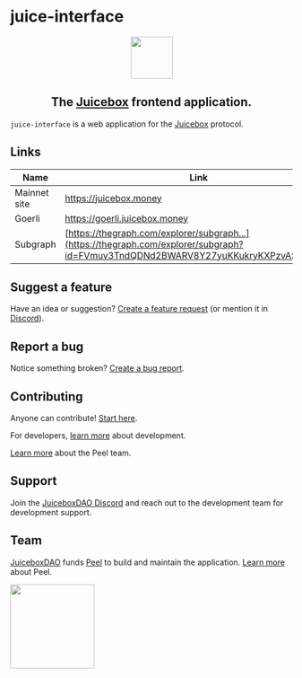 # juice-interface

<div align="center">
   <img width="75px" src="https://jbx.mypinata.cloud/ipfs/QmWXCt1zYAJBkNb7cLXTNRNisuWu9mRAmXTaW9CLFYkWVS"/>
   <h2>
      The <a href="https://juicebox.money">Juicebox</a> frontend application.
   </h2>
</div>

`juice-interface` is a web application for the [Juicebox](https://info.juicebox.money/) protocol.

## Links

| Name                      | Link                                                                                                                                |
| ------------------------- | ----------------------------------------------------------------------------------------------------------------------------------- |
| Mainnet site              | https://juicebox.money                                                                                                              |
| Goerli                    | https://goerli.juicebox.money                                                                                                       |
| Subgraph                  | [https://thegraph.com/explorer/subgraph...](https://thegraph.com/explorer/subgraph?id=FVmuv3TndQDNd2BWARV8Y27yuKKukryKXPzvAS5E7htC) |

## Suggest a feature

Have an idea or suggestion? [Create a feature request](https://github.com/jbx-protocol/juice-interface/issues/new?assignees=&labels=idea&template=feature_request.md&title=%5BIDEA%5D+) (or mention it in [Discord](https://discord.gg/6jXrJSyDFf)).

## Report a bug

Notice something broken? [Create a bug report](https://github.com/jbx-protocol/juice-interface/issues/new?assignees=&labels=bug&template=bug_report.md&title=%5BBUG%5D+).

## Contributing

Anyone can contribute! [Start here](CONTRIBUTING.md).

For developers, [learn more](doc/development.md) about development.

[Learn more](https://www.notion.so/juicebox/Frontend-26b80fcb50b34f3b9356fc7fc5286e05) about the Peel team.

## Support

Join the [JuiceboxDAO Discord](https://discord.gg/6jXrJSyDFf) and reach out to the development team for development support.

## Team

[JuiceboxDAO](https://juicebox.money/p/juicebox) funds [Peel](https://juicebox.money/p/peel) to build and maintain the application. [Learn more](https://www.notion.so/juicebox/Frontend-26b80fcb50b34f3b9356fc7fc5286e05) about Peel.

<a href="https://juicebox.money/p/juicebox">
   <img width="150px" src="https://tools.juicebox.money/public/juicebox-button-yellow.png" />
</a>
